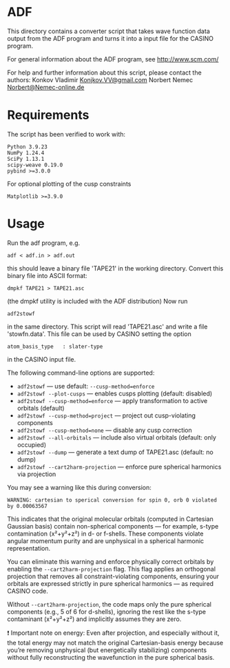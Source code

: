 ADF
===

This directory contains a converter script that takes wave function data
output from the ADF program and turns it into a input file for the CASINO
program.

For general information about the ADF program, see http://www.scm.com/

For help and further information about this script, please contact the authors:
    Konkov Vladimir <Konjkov.VV@gmail.com>
    Norbert Nemec <Norbert@Nemec-online.de>


Requirements
============

The script has been verified to work with:

    Python 3.9.23
    NumPy 1.24.4
    SciPy 1.13.1
    scipy-weave 0.19.0
    pybind >=3.0.0

For optional plotting of the cusp constraints

    Matplotlib >=3.9.0


Usage
=====

Run the adf program, e.g.

    adf < adf.in > adf.out

this should leave a binary file 'TAPE21' in the working directory.
Convert this binary file into ASCII format:

    dmpkf TAPE21 > TAPE21.asc

(the dmpkf utility is included with the ADF distribution)
Now run

    adf2stowf

in the same directory. This script will read 'TAPE21.asc' and write a file 'stowfn.data'.
This file can be used by CASINO setting the option

    atom_basis_type   : slater-type

in the CASINO input file.

The following command-line options are supported:
* `adf2stowf` — use default: `--cusp-method=enforce`
* `adf2stowf --plot-cusps` — enables cusps plotting (default: disabled)
* `adf2stowf --cusp-method=enforce` — apply transformation to active orbitals (default)
* `adf2stowf --cusp-method=project` — project out cusp-violating components
* `adf2stowf --cusp-method=none` — disable any cusp correction
* `adf2stowf --all-orbitals` — include also virtual orbitals (default: only occupied)
* `adf2stowf --dump` — generate a text dump of TAPE21.asc (default: no dump)
* `adf2stowf --cart2harm-projection` — enforce pure spherical harmonics via projection

You may see a warning like this during conversion:

    WARNING: cartesian to sperical conversion for spin 0, orb 0 violated by 0.00063567

This indicates that the original molecular orbitals (computed in Cartesian Gaussian basis) contain
non-spherical components — for example, s-type contamination (x²+y²+z²) in d- or f-shells. These
components violate angular momentum purity and are unphysical in a spherical harmonic representation.

You can eliminate this warning and enforce physically correct orbitals by enabling the `--cart2harm-projection` flag.
This flag applies an orthogonal projection that removes all constraint-violating components, ensuring your orbitals are
expressed strictly in pure spherical harmonics — as required CASINO code.

Without `--cart2harm-projection`, the code maps only the pure spherical components (e.g., 5 of 6 for d-shells), ignoring
the rest like the s-type contaminant (x²+y²+z²) and implicitly assumes they are zero.

❗ Important note on energy: Even after projection, and especially without it, the total energy may not match the original
Cartesian-basis energy because you’re removing unphysical (but energetically stabilizing) components without fully reconstructing
the wavefunction in the pure spherical basis.
